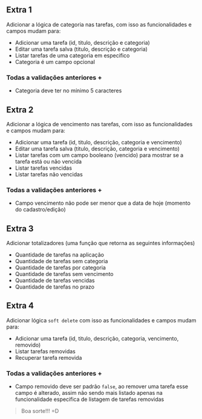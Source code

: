 ## Extra 1

Adicionar a lógica de categoria nas tarefas, com isso as funcionalidades e campos mudam para:

- Adicionar uma tarefa (id, titulo, descrição e categoria)
- Editar uma tarefa salva (titulo, descrição e categoria)
- Listar tarefas de uma categoria em especifico
- Categoria é um campo opcional

### Todas a validações anteriores +
- Categoria deve ter no mínimo 5 caracteres

## Extra 2

Adicionar a lógica de vencimento nas tarefas, com isso as funcionalidades e campos mudam para:

- Adicionar uma tarefa (id, titulo, descrição, categoria e vencimento)
- Editar uma tarefa salva (titulo, descrição, categoria e vencimento)
- Listar tarefas com um campo booleano (vencido) para mostrar se a tarefa está ou não vencida
- Listar tarefas vencidas
- Listar tarefas não vencidas

### Todas a validações anteriores +
- Campo vencimento não pode ser menor que a data de hoje (momento do cadastro/edição)

## Extra 3

Adicionar totalizadores (uma função que retorna as seguintes informações)

- Quantidade de tarefas na aplicação
- Quantidade de tarefas sem categoria
- Quantidade de tarefas por categoria
- Quantidade de tarefas sem vencimento
- Quantidade de tarefas vencidas
- Quantidade de tarefas no prazo

## Extra 4

Adicionar lógica `soft delete` com isso as funcionalidades e campos mudam para:

- Adicionar uma tarefa (id, titulo, descrição, categoria, vencimento, removido)
- Listar tarefas removidas
- Recuperar tarefa removida

### Todas a validações anteriores +
- Campo removido deve ser padrão `false`, ao remover uma tarefa esse campo é alterado, assim não sendo mais listado apenas na funcionalidade especifica de listagem de tarefas removidas


> Boa sorte!!! =D
